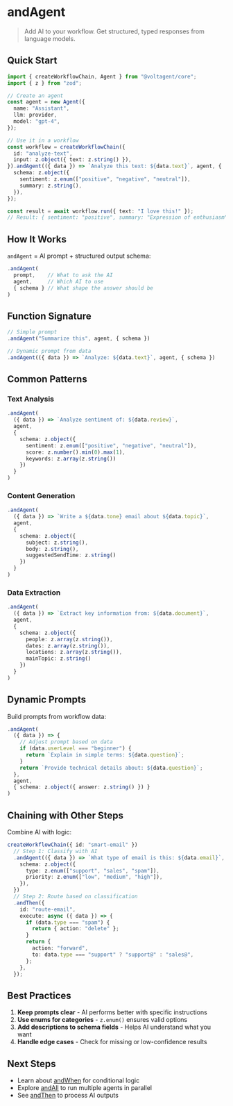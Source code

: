 # andAgent

> Add AI to your workflow. Get structured, typed responses from language models.

## Quick Start

```typescript
import { createWorkflowChain, Agent } from "@voltagent/core";
import { z } from "zod";

// Create an agent
const agent = new Agent({
  name: "Assistant",
  llm: provider,
  model: "gpt-4",
});

// Use it in a workflow
const workflow = createWorkflowChain({
  id: "analyze-text",
  input: z.object({ text: z.string() }),
}).andAgent(({ data }) => `Analyze this text: ${data.text}`, agent, {
  schema: z.object({
    sentiment: z.enum(["positive", "negative", "neutral"]),
    summary: z.string(),
  }),
});

const result = await workflow.run({ text: "I love this!" });
// Result: { sentiment: "positive", summary: "Expression of enthusiasm" }
```

## How It Works

`andAgent` = AI prompt + structured output schema:

```typescript
.andAgent(
  prompt,    // What to ask the AI
  agent,     // Which AI to use
  { schema } // What shape the answer should be
)
```

## Function Signature

```typescript
// Simple prompt
.andAgent("Summarize this", agent, { schema })

// Dynamic prompt from data
.andAgent(({ data }) => `Analyze: ${data.text}`, agent, { schema })
```

## Common Patterns

### Text Analysis

```typescript
.andAgent(
  ({ data }) => `Analyze sentiment of: ${data.review}`,
  agent,
  {
    schema: z.object({
      sentiment: z.enum(["positive", "negative", "neutral"]),
      score: z.number().min(0).max(1),
      keywords: z.array(z.string())
    })
  }
)
```

### Content Generation

```typescript
.andAgent(
  ({ data }) => `Write a ${data.tone} email about ${data.topic}`,
  agent,
  {
    schema: z.object({
      subject: z.string(),
      body: z.string(),
      suggestedSendTime: z.string()
    })
  }
)
```

### Data Extraction

```typescript
.andAgent(
  ({ data }) => `Extract key information from: ${data.document}`,
  agent,
  {
    schema: z.object({
      people: z.array(z.string()),
      dates: z.array(z.string()),
      locations: z.array(z.string()),
      mainTopic: z.string()
    })
  }
)
```

## Dynamic Prompts

Build prompts from workflow data:

```typescript
.andAgent(
  ({ data }) => {
    // Adjust prompt based on data
    if (data.userLevel === "beginner") {
      return `Explain in simple terms: ${data.question}`;
    }
    return `Provide technical details about: ${data.question}`;
  },
  agent,
  { schema: z.object({ answer: z.string() }) }
)
```

## Chaining with Other Steps

Combine AI with logic:

```typescript
createWorkflowChain({ id: "smart-email" })
  // Step 1: Classify with AI
  .andAgent(({ data }) => `What type of email is this: ${data.email}`, agent, {
    schema: z.object({
      type: z.enum(["support", "sales", "spam"]),
      priority: z.enum(["low", "medium", "high"]),
    }),
  })
  // Step 2: Route based on classification
  .andThen({
    id: "route-email",
    execute: async ({ data }) => {
      if (data.type === "spam") {
        return { action: "delete" };
      }
      return {
        action: "forward",
        to: data.type === "support" ? "support@" : "sales@",
      };
    },
  });
```

## Best Practices

1. **Keep prompts clear** - AI performs better with specific instructions
2. **Use enums for categories** - `z.enum()` ensures valid options
3. **Add descriptions to schema fields** - Helps AI understand what you want
4. **Handle edge cases** - Check for missing or low-confidence results

## Next Steps

- Learn about [andWhen](./and-when.md) for conditional logic
- Explore [andAll](./and-all.md) to run multiple agents in parallel
- See [andThen](./and-then.md) to process AI outputs
